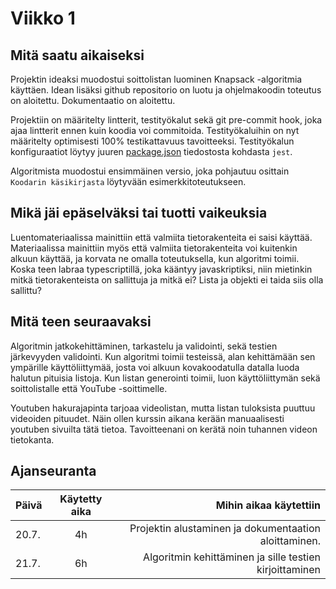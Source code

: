# Viikko 1

## Mitä saatu aikaiseksi

Projektin ideaksi muodostui soittolistan luominen Knapsack -algoritmia käyttäen. Idean lisäksi github repositorio on luotu ja ohjelmakoodin toteutus on aloitettu. Dokumentaatio on aloitettu.

Projektiin on määritelty lintterit, testityökalut sekä git pre-commit hook, joka ajaa lintterit ennen kuin koodia voi commitoida.
Testityökaluihin on nyt määritelty optimisesti 100% testikattavuus tavoitteeksi. Testityökalun konfiguraatiot löytyy juuren [package.json](/package.json) tiedostosta kohdasta `jest`.

Algoritmista muodostui ensimmäinen versio, joka pohjautuu osittain `Koodarin käsikirjasta` löytyvään esimerkkitoteutukseen.

## Mikä jäi epäselväksi tai tuotti vaikeuksia

Luentomateriaalissa mainittiin että valmiita tietorakenteita ei saisi käyttää. Materiaalissa mainittiin myös että valmiita tietorakenteita voi kuitenkin alkuun käyttää, ja korvata ne omalla toteutuksella, kun algoritmi toimii. Koska teen labraa typescriptillä, joka kääntyy javaskriptiksi, niin mietinkin mitkä tietorakenteista on sallittuja ja mitkä ei? Lista ja objekti ei taida siis olla sallittu?

## Mitä teen seuraavaksi

Algoritmin jatkokehittäminen, tarkastelu ja validointi, sekä testien järkevyyden validointi. Kun algoritmi toimii testeissä, alan kehittämään sen ympärille käyttöliittymää, josta voi alkuun kovakoodatulla datalla luoda halutun pituisia listoja. Kun listan generointi toimii, luon käyttöliittymän sekä soittolistalle että YouTube -soittimelle.

Youtuben hakurajapinta tarjoaa videolistan, mutta listan tuloksista puuttuu videoiden pituudet. Näin ollen kurssin aikana kerään manuaalisesti youtuben sivuilta tätä tietoa. Tavoitteenani on kerätä noin tuhannen videon tietokanta.



## Ajanseuranta

| Päivä	| Käytetty aika	| Mihin aikaa käytettiin	|
| ------|:-------------:|------:|
| 20.7.	| 4h		| Projektin alustaminen ja dokumentaation aloittaminen. |
| 21.7.	| 6h		| Algoritmin kehittäminen ja sille testien kirjoittaminen |

